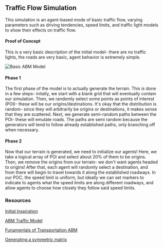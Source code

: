 ## Traffic Flow Simulation

This simulation is an agent-based mode of basic traffic flow, varying parameters such as driving tendencies, speed limits, and traffic light models to show their effects on traffic flow.

#### Proof of Concept

This is a very basic description of the initial model- there are no traffic lights, the roads are very basic, agent behavior is extremely simple.

![Basic ABM Model](assets/images/poc.png)


#### Phase 1

<p> The first phase of the model is to actually generate the terrain. This is done in a few steps- initally, we start with a blank grid that will eventually contain our simulation. Then, we randomly select some points as points of interest (POI)- these will be our origins/destinations. It's okay that the distribution is random- since they will arbitrarily be origins or destinations, it makes sense that they are scattered. Next, we generate semi-random paths between the POI- these will emulate roads. The paths are semi random because the generators will tend to follow already established paths, only branching off when necessary.</p>

#### Phase 2

<p> Now that our terrain is generated, we need to initialize our agents! Here, we take a logical array of POI and select about 20% of them to be origins. Then, we remove the origins from our terrain- we don't want agents headed to origins! After that, each agent will randomly select a destination, and from there will begin to travel towards it along the established roadways. In our POC, the speed limit is uniform, but ideally we can set markers to indicate to agents what the speed limits are along different roadways, and allow agents to choose how closely they follow said speed limits.</p>

### Resources

[Initial Inspiration](https://www.sciencedirect.com/science/article/pii/S2590198221001913)
    
[ABM Traffic Model]( https://www.adgs.com/assets/img/pdf/ABM_traffic_flow.pdf)

[Funamentals of Transportation ABM](https://en.wikibooks.org/wiki/Fundamentals_of_Transportation/Agent-based_Modeling)

[Generating a symmetric matrix](https://www.mathworks.com/matlabcentral/answers/123643-how-to-create-a-symmetric-random-matrix)
